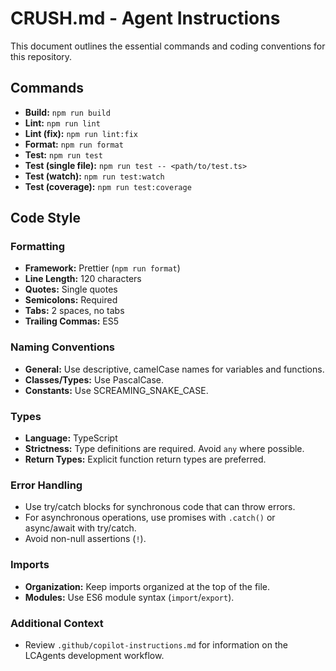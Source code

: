 # CRUSH.md - Agent Instructions

This document outlines the essential commands and coding conventions for this repository.

## Commands

- **Build:** `npm run build`
- **Lint:** `npm run lint`
- **Lint (fix):** `npm run lint:fix`
- **Format:** `npm run format`
- **Test:** `npm run test`
- **Test (single file):** `npm run test -- <path/to/test.ts>`
- **Test (watch):** `npm run test:watch`
- **Test (coverage):** `npm run test:coverage`

## Code Style

### Formatting
- **Framework:** Prettier (`npm run format`)
- **Line Length:** 120 characters
- **Quotes:** Single quotes
- **Semicolons:** Required
- **Tabs:** 2 spaces, no tabs
- **Trailing Commas:** ES5

### Naming Conventions
- **General:** Use descriptive, camelCase names for variables and functions.
- **Classes/Types:** Use PascalCase.
- **Constants:** Use SCREAMING_SNAKE_CASE.

### Types
- **Language:** TypeScript
- **Strictness:** Type definitions are required. Avoid `any` where possible.
- **Return Types:** Explicit function return types are preferred.

### Error Handling
- Use try/catch blocks for synchronous code that can throw errors.
- For asynchronous operations, use promises with `.catch()` or async/await with try/catch.
- Avoid non-null assertions (`!`).

### Imports
- **Organization:** Keep imports organized at the top of the file.
- **Modules:** Use ES6 module syntax (`import`/`export`).

### Additional Context
- Review `.github/copilot-instructions.md` for information on the LCAgents development workflow.
